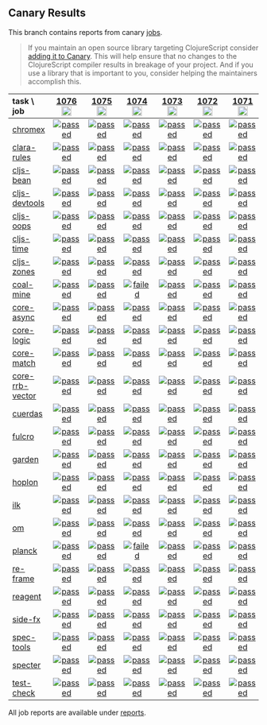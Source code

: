 ## Canary Results

This branch contains reports from canary [jobs](https://github.com/cljs-oss/canary/tree/jobs).

> If you maintain an open source library targeting ClojureScript consider [adding it to Canary](https://github.com/cljs-oss/canary/tree/master#how-to-participate). This will help ensure that no changes to the ClojureScript compiler results in breakage of your project. And if you use a library that is important to you, consider helping the maintainers accomplish this.

[//]: # (begin_overview_table)

| task \ job | <a href="reports/2019/08/24/job-001076-1.10.572-b38ded99" title="job #1076&#xA;&#xA;job&#xA;&#xA;requested by BinaryAge Bot (@babot) on 2019-08-24T06:00:10Z">1076<br/><img width=20 height=20 src="https://avatars0.githubusercontent.com/u/1476765?v=4&s=60"></a> | <a href="reports/2019/08/23/job-001075-1.10.572-b38ded99" title="job #1075&#xA;&#xA;job&#xA;&#xA;requested by BinaryAge Bot (@babot) on 2019-08-23T06:00:05Z">1075<br/><img width=20 height=20 src="https://avatars0.githubusercontent.com/u/1476765?v=4&s=60"></a> | <a href="reports/2019/08/22/job-001074-1.10.573-660535479" title="job #1074&#xA;&#xA;job -c mfikes -r CLJS-2875-3&#xA;&#xA;requested by Mike Fikes (@mfikes) on 2019-08-22T20:55:38Z">1074<br/><img width=20 height=20 src="https://avatars1.githubusercontent.com/u/1723464?v=4&s=60"></a> | <a href="reports/2019/08/22/job-001073-1.10.572-b38ded99" title="job #1073&#xA;&#xA;job&#xA;&#xA;requested by BinaryAge Bot (@babot) on 2019-08-22T06:00:08Z">1073<br/><img width=20 height=20 src="https://avatars0.githubusercontent.com/u/1476765?v=4&s=60"></a> | <a href="reports/2019/08/21/job-001072-1.10.572-b38ded99" title="job #1072&#xA;&#xA;job&#xA;&#xA;requested by BinaryAge Bot (@babot) on 2019-08-21T06:00:10Z">1072<br/><img width=20 height=20 src="https://avatars0.githubusercontent.com/u/1476765?v=4&s=60"></a> | <a href="reports/2019/08/20/job-001071-1.10.573-9a194eb8c" title="job #1071&#xA;&#xA;job -c mfikes -r CLJS-3102&#xA;&#xA;requested by Mike Fikes (@mfikes) on 2019-08-20T14:19:07Z">1071<br/><img width=20 height=20 src="https://avatars1.githubusercontent.com/u/1723464?v=4&s=60"></a> | <a href="reports/2019/08/20/job-001070-1.10.572-6b32d9e9f" title="job #1070&#xA;&#xA;job -c mfikes -r CLJS-3155&#xA;&#xA;requested by Mike Fikes (@mfikes) on 2019-08-20T12:35:28Z">1070<br/><img width=20 height=20 src="https://avatars1.githubusercontent.com/u/1723464?v=4&s=60"></a> | <a href="reports/2019/08/20/job-001069-1.10.546-53c62ee47" title="job #1069&#xA;&#xA;job -c mfikes -r CLJS-3115&#xA;&#xA;requested by Mike Fikes (@mfikes) on 2019-08-20T12:09:26Z">1069<br/><img width=20 height=20 src="https://avatars1.githubusercontent.com/u/1723464?v=4&s=60"></a> | <a href="reports/2019/08/20/job-001068-1.10.573-3fa7c4459" title="job #1068&#xA;&#xA;job -c mfikes -r CLJS-3150&#xA;&#xA;requested by Mike Fikes (@mfikes) on 2019-08-20T11:44:19Z">1068<br/><img width=20 height=20 src="https://avatars1.githubusercontent.com/u/1723464?v=4&s=60"></a> | <a href="reports/2019/08/20/job-001067-1.10.572-b38ded99" title="job #1067&#xA;&#xA;job&#xA;&#xA;requested by BinaryAge Bot (@babot) on 2019-08-20T06:00:10Z">1067<br/><img width=20 height=20 src="https://avatars0.githubusercontent.com/u/1476765?v=4&s=60"></a> |
| :--- | :---: | :---: | :---: | :---: | :---: | :---: | :---: | :---: | :---: | :---: |
| [chromex](https://github.com/binaryage/chromex) | <a href="reports/2019/08/24/job-001076-1.10.572-b38ded99#-chromex"><img title="passed" src="http://box.binaryage.com/s-passed.svg"><a> | <a href="reports/2019/08/23/job-001075-1.10.572-b38ded99#-chromex"><img title="passed" src="http://box.binaryage.com/s-passed.svg"><a> | <a href="reports/2019/08/22/job-001074-1.10.573-660535479#-chromex"><img title="passed" src="http://box.binaryage.com/s-passed.svg"><a> | <a href="reports/2019/08/22/job-001073-1.10.572-b38ded99#-chromex"><img title="passed" src="http://box.binaryage.com/s-passed.svg"><a> | <a href="reports/2019/08/21/job-001072-1.10.572-b38ded99#-chromex"><img title="passed" src="http://box.binaryage.com/s-passed.svg"><a> | <a href="reports/2019/08/20/job-001071-1.10.573-9a194eb8c#-chromex"><img title="passed" src="http://box.binaryage.com/s-passed.svg"><a> | <a href="reports/2019/08/20/job-001070-1.10.572-6b32d9e9f#-chromex"><img title="passed" src="http://box.binaryage.com/s-passed.svg"><a> | <a href="reports/2019/08/20/job-001069-1.10.546-53c62ee47#-chromex"><img title="passed" src="http://box.binaryage.com/s-passed.svg"><a> | <a href="reports/2019/08/20/job-001068-1.10.573-3fa7c4459#-chromex"><img title="passed" src="http://box.binaryage.com/s-passed.svg"><a> | <a href="reports/2019/08/20/job-001067-1.10.572-b38ded99#-chromex"><img title="passed" src="http://box.binaryage.com/s-passed.svg"><a> |
| [clara-rules](https://github.com/cerner/clara-rules) | <a href="reports/2019/08/24/job-001076-1.10.572-b38ded99#-clara-rules"><img title="passed" src="http://box.binaryage.com/s-passed.svg"><a> | <a href="reports/2019/08/23/job-001075-1.10.572-b38ded99#-clara-rules"><img title="passed" src="http://box.binaryage.com/s-passed.svg"><a> | <a href="reports/2019/08/22/job-001074-1.10.573-660535479#-clara-rules"><img title="passed" src="http://box.binaryage.com/s-passed.svg"><a> | <a href="reports/2019/08/22/job-001073-1.10.572-b38ded99#-clara-rules"><img title="passed" src="http://box.binaryage.com/s-passed.svg"><a> | <a href="reports/2019/08/21/job-001072-1.10.572-b38ded99#-clara-rules"><img title="passed" src="http://box.binaryage.com/s-passed.svg"><a> | <a href="reports/2019/08/20/job-001071-1.10.573-9a194eb8c#-clara-rules"><img title="passed" src="http://box.binaryage.com/s-passed.svg"><a> | <a href="reports/2019/08/20/job-001070-1.10.572-6b32d9e9f#-clara-rules"><img title="passed" src="http://box.binaryage.com/s-passed.svg"><a> | <a href="reports/2019/08/20/job-001069-1.10.546-53c62ee47#-clara-rules"><img title="passed" src="http://box.binaryage.com/s-passed.svg"><a> | <a href="reports/2019/08/20/job-001068-1.10.573-3fa7c4459#-clara-rules"><img title="passed" src="http://box.binaryage.com/s-passed.svg"><a> | <a href="reports/2019/08/20/job-001067-1.10.572-b38ded99#-clara-rules"><img title="passed" src="http://box.binaryage.com/s-passed.svg"><a> |
| [cljs-bean](https://github.com/mfikes/cljs-bean) | <a href="reports/2019/08/24/job-001076-1.10.572-b38ded99#-cljs-bean"><img title="passed" src="http://box.binaryage.com/s-passed.svg"><a> | <a href="reports/2019/08/23/job-001075-1.10.572-b38ded99#-cljs-bean"><img title="passed" src="http://box.binaryage.com/s-passed.svg"><a> | <a href="reports/2019/08/22/job-001074-1.10.573-660535479#-cljs-bean"><img title="passed" src="http://box.binaryage.com/s-passed.svg"><a> | <a href="reports/2019/08/22/job-001073-1.10.572-b38ded99#-cljs-bean"><img title="passed" src="http://box.binaryage.com/s-passed.svg"><a> | <a href="reports/2019/08/21/job-001072-1.10.572-b38ded99#-cljs-bean"><img title="passed" src="http://box.binaryage.com/s-passed.svg"><a> | <a href="reports/2019/08/20/job-001071-1.10.573-9a194eb8c#-cljs-bean"><img title="passed" src="http://box.binaryage.com/s-passed.svg"><a> | <a href="reports/2019/08/20/job-001070-1.10.572-6b32d9e9f#-cljs-bean"><img title="passed" src="http://box.binaryage.com/s-passed.svg"><a> | <a href="reports/2019/08/20/job-001069-1.10.546-53c62ee47#-cljs-bean"><img title="passed" src="http://box.binaryage.com/s-passed.svg"><a> | <a href="reports/2019/08/20/job-001068-1.10.573-3fa7c4459#-cljs-bean"><img title="passed" src="http://box.binaryage.com/s-passed.svg"><a> | <a href="reports/2019/08/20/job-001067-1.10.572-b38ded99#-cljs-bean"><img title="passed" src="http://box.binaryage.com/s-passed.svg"><a> |
| [cljs-devtools](https://github.com/binaryage/cljs-devtools) | <a href="reports/2019/08/24/job-001076-1.10.572-b38ded99#-cljs-devtools"><img title="passed" src="http://box.binaryage.com/s-passed.svg"><a> | <a href="reports/2019/08/23/job-001075-1.10.572-b38ded99#-cljs-devtools"><img title="passed" src="http://box.binaryage.com/s-passed.svg"><a> | <a href="reports/2019/08/22/job-001074-1.10.573-660535479#-cljs-devtools"><img title="passed" src="http://box.binaryage.com/s-passed.svg"><a> | <a href="reports/2019/08/22/job-001073-1.10.572-b38ded99#-cljs-devtools"><img title="passed" src="http://box.binaryage.com/s-passed.svg"><a> | <a href="reports/2019/08/21/job-001072-1.10.572-b38ded99#-cljs-devtools"><img title="passed" src="http://box.binaryage.com/s-passed.svg"><a> | <a href="reports/2019/08/20/job-001071-1.10.573-9a194eb8c#-cljs-devtools"><img title="passed" src="http://box.binaryage.com/s-passed.svg"><a> | <a href="reports/2019/08/20/job-001070-1.10.572-6b32d9e9f#-cljs-devtools"><img title="passed" src="http://box.binaryage.com/s-passed.svg"><a> | <a href="reports/2019/08/20/job-001069-1.10.546-53c62ee47#-cljs-devtools"><img title="passed" src="http://box.binaryage.com/s-passed.svg"><a> | <a href="reports/2019/08/20/job-001068-1.10.573-3fa7c4459#-cljs-devtools"><img title="passed" src="http://box.binaryage.com/s-passed.svg"><a> | <a href="reports/2019/08/20/job-001067-1.10.572-b38ded99#-cljs-devtools"><img title="passed" src="http://box.binaryage.com/s-passed.svg"><a> |
| [cljs-oops](https://github.com/binaryage/cljs-oops) | <a href="reports/2019/08/24/job-001076-1.10.572-b38ded99#-cljs-oops"><img title="passed" src="http://box.binaryage.com/s-passed.svg"><a> | <a href="reports/2019/08/23/job-001075-1.10.572-b38ded99#-cljs-oops"><img title="passed" src="http://box.binaryage.com/s-passed.svg"><a> | <a href="reports/2019/08/22/job-001074-1.10.573-660535479#-cljs-oops"><img title="passed" src="http://box.binaryage.com/s-passed.svg"><a> | <a href="reports/2019/08/22/job-001073-1.10.572-b38ded99#-cljs-oops"><img title="passed" src="http://box.binaryage.com/s-passed.svg"><a> | <a href="reports/2019/08/21/job-001072-1.10.572-b38ded99#-cljs-oops"><img title="passed" src="http://box.binaryage.com/s-passed.svg"><a> | <a href="reports/2019/08/20/job-001071-1.10.573-9a194eb8c#-cljs-oops"><img title="passed" src="http://box.binaryage.com/s-passed.svg"><a> | <a href="reports/2019/08/20/job-001070-1.10.572-6b32d9e9f#-cljs-oops"><img title="passed" src="http://box.binaryage.com/s-passed.svg"><a> | <a href="reports/2019/08/20/job-001069-1.10.546-53c62ee47#-cljs-oops"><img title="passed" src="http://box.binaryage.com/s-passed.svg"><a> | <a href="reports/2019/08/20/job-001068-1.10.573-3fa7c4459#-cljs-oops"><img title="passed" src="http://box.binaryage.com/s-passed.svg"><a> | <a href="reports/2019/08/20/job-001067-1.10.572-b38ded99#-cljs-oops"><img title="passed" src="http://box.binaryage.com/s-passed.svg"><a> |
| [cljs-time](https://github.com/andrewmcveigh/cljs-time) | <a href="reports/2019/08/24/job-001076-1.10.572-b38ded99#-cljs-time"><img title="passed" src="http://box.binaryage.com/s-passed.svg"><a> | <a href="reports/2019/08/23/job-001075-1.10.572-b38ded99#-cljs-time"><img title="passed" src="http://box.binaryage.com/s-passed.svg"><a> | <a href="reports/2019/08/22/job-001074-1.10.573-660535479#-cljs-time"><img title="passed" src="http://box.binaryage.com/s-passed.svg"><a> | <a href="reports/2019/08/22/job-001073-1.10.572-b38ded99#-cljs-time"><img title="passed" src="http://box.binaryage.com/s-passed.svg"><a> | <a href="reports/2019/08/21/job-001072-1.10.572-b38ded99#-cljs-time"><img title="passed" src="http://box.binaryage.com/s-passed.svg"><a> | <a href="reports/2019/08/20/job-001071-1.10.573-9a194eb8c#-cljs-time"><img title="passed" src="http://box.binaryage.com/s-passed.svg"><a> | <a href="reports/2019/08/20/job-001070-1.10.572-6b32d9e9f#-cljs-time"><img title="passed" src="http://box.binaryage.com/s-passed.svg"><a> | <a href="reports/2019/08/20/job-001069-1.10.546-53c62ee47#-cljs-time"><img title="passed" src="http://box.binaryage.com/s-passed.svg"><a> | <a href="reports/2019/08/20/job-001068-1.10.573-3fa7c4459#-cljs-time"><img title="passed" src="http://box.binaryage.com/s-passed.svg"><a> | <a href="reports/2019/08/20/job-001067-1.10.572-b38ded99#-cljs-time"><img title="passed" src="http://box.binaryage.com/s-passed.svg"><a> |
| [cljs-zones](https://github.com/binaryage/cljs-zones) | <a href="reports/2019/08/24/job-001076-1.10.572-b38ded99#-cljs-zones"><img title="passed" src="http://box.binaryage.com/s-passed.svg"><a> | <a href="reports/2019/08/23/job-001075-1.10.572-b38ded99#-cljs-zones"><img title="passed" src="http://box.binaryage.com/s-passed.svg"><a> | <a href="reports/2019/08/22/job-001074-1.10.573-660535479#-cljs-zones"><img title="passed" src="http://box.binaryage.com/s-passed.svg"><a> | <a href="reports/2019/08/22/job-001073-1.10.572-b38ded99#-cljs-zones"><img title="passed" src="http://box.binaryage.com/s-passed.svg"><a> | <a href="reports/2019/08/21/job-001072-1.10.572-b38ded99#-cljs-zones"><img title="passed" src="http://box.binaryage.com/s-passed.svg"><a> | <a href="reports/2019/08/20/job-001071-1.10.573-9a194eb8c#-cljs-zones"><img title="passed" src="http://box.binaryage.com/s-passed.svg"><a> | <a href="reports/2019/08/20/job-001070-1.10.572-6b32d9e9f#-cljs-zones"><img title="passed" src="http://box.binaryage.com/s-passed.svg"><a> | <a href="reports/2019/08/20/job-001069-1.10.546-53c62ee47#-cljs-zones"><img title="passed" src="http://box.binaryage.com/s-passed.svg"><a> | <a href="reports/2019/08/20/job-001068-1.10.573-3fa7c4459#-cljs-zones"><img title="passed" src="http://box.binaryage.com/s-passed.svg"><a> | <a href="reports/2019/08/20/job-001067-1.10.572-b38ded99#-cljs-zones"><img title="passed" src="http://box.binaryage.com/s-passed.svg"><a> |
| [coal-mine](https://github.com/mfikes/coal-mine) | <a href="reports/2019/08/24/job-001076-1.10.572-b38ded99#-coal-mine"><img title="passed" src="http://box.binaryage.com/s-passed.svg"><a> | <a href="reports/2019/08/23/job-001075-1.10.572-b38ded99#-coal-mine"><img title="passed" src="http://box.binaryage.com/s-passed.svg"><a> | <a href="reports/2019/08/22/job-001074-1.10.573-660535479#-coal-mine"><img title="failed" src="http://box.binaryage.com/s-failed.svg"><a> | <a href="reports/2019/08/22/job-001073-1.10.572-b38ded99#-coal-mine"><img title="passed" src="http://box.binaryage.com/s-passed.svg"><a> | <a href="reports/2019/08/21/job-001072-1.10.572-b38ded99#-coal-mine"><img title="passed" src="http://box.binaryage.com/s-passed.svg"><a> | <a href="reports/2019/08/20/job-001071-1.10.573-9a194eb8c#-coal-mine"><img title="passed" src="http://box.binaryage.com/s-passed.svg"><a> | <a href="reports/2019/08/20/job-001070-1.10.572-6b32d9e9f#-coal-mine"><img title="passed" src="http://box.binaryage.com/s-passed.svg"><a> | <a href="reports/2019/08/20/job-001069-1.10.546-53c62ee47#-coal-mine"><img title="passed" src="http://box.binaryage.com/s-passed.svg"><a> | <a href="reports/2019/08/20/job-001068-1.10.573-3fa7c4459#-coal-mine"><img title="passed" src="http://box.binaryage.com/s-passed.svg"><a> | <a href="reports/2019/08/20/job-001067-1.10.572-b38ded99#-coal-mine"><img title="passed" src="http://box.binaryage.com/s-passed.svg"><a> |
| [core-async](https://github.com/clojure/core.async) | <a href="reports/2019/08/24/job-001076-1.10.572-b38ded99#-core-async"><img title="passed" src="http://box.binaryage.com/s-passed.svg"><a> | <a href="reports/2019/08/23/job-001075-1.10.572-b38ded99#-core-async"><img title="passed" src="http://box.binaryage.com/s-passed.svg"><a> | <a href="reports/2019/08/22/job-001074-1.10.573-660535479#-core-async"><img title="passed" src="http://box.binaryage.com/s-passed.svg"><a> | <a href="reports/2019/08/22/job-001073-1.10.572-b38ded99#-core-async"><img title="passed" src="http://box.binaryage.com/s-passed.svg"><a> | <a href="reports/2019/08/21/job-001072-1.10.572-b38ded99#-core-async"><img title="passed" src="http://box.binaryage.com/s-passed.svg"><a> | <a href="reports/2019/08/20/job-001071-1.10.573-9a194eb8c#-core-async"><img title="passed" src="http://box.binaryage.com/s-passed.svg"><a> | <a href="reports/2019/08/20/job-001070-1.10.572-6b32d9e9f#-core-async"><img title="passed" src="http://box.binaryage.com/s-passed.svg"><a> | <a href="reports/2019/08/20/job-001069-1.10.546-53c62ee47#-core-async"><img title="passed" src="http://box.binaryage.com/s-passed.svg"><a> | <a href="reports/2019/08/20/job-001068-1.10.573-3fa7c4459#-core-async"><img title="passed" src="http://box.binaryage.com/s-passed.svg"><a> | <a href="reports/2019/08/20/job-001067-1.10.572-b38ded99#-core-async"><img title="passed" src="http://box.binaryage.com/s-passed.svg"><a> |
| [core-logic](https://github.com/clojure/core.logic) | <a href="reports/2019/08/24/job-001076-1.10.572-b38ded99#-core-logic"><img title="passed" src="http://box.binaryage.com/s-passed.svg"><a> | <a href="reports/2019/08/23/job-001075-1.10.572-b38ded99#-core-logic"><img title="passed" src="http://box.binaryage.com/s-passed.svg"><a> | <a href="reports/2019/08/22/job-001074-1.10.573-660535479#-core-logic"><img title="passed" src="http://box.binaryage.com/s-passed.svg"><a> | <a href="reports/2019/08/22/job-001073-1.10.572-b38ded99#-core-logic"><img title="passed" src="http://box.binaryage.com/s-passed.svg"><a> | <a href="reports/2019/08/21/job-001072-1.10.572-b38ded99#-core-logic"><img title="passed" src="http://box.binaryage.com/s-passed.svg"><a> | <a href="reports/2019/08/20/job-001071-1.10.573-9a194eb8c#-core-logic"><img title="passed" src="http://box.binaryage.com/s-passed.svg"><a> | <a href="reports/2019/08/20/job-001070-1.10.572-6b32d9e9f#-core-logic"><img title="passed" src="http://box.binaryage.com/s-passed.svg"><a> | <a href="reports/2019/08/20/job-001069-1.10.546-53c62ee47#-core-logic"><img title="passed" src="http://box.binaryage.com/s-passed.svg"><a> | <a href="reports/2019/08/20/job-001068-1.10.573-3fa7c4459#-core-logic"><img title="passed" src="http://box.binaryage.com/s-passed.svg"><a> | <a href="reports/2019/08/20/job-001067-1.10.572-b38ded99#-core-logic"><img title="passed" src="http://box.binaryage.com/s-passed.svg"><a> |
| [core-match](https://github.com/clojure/core.match) | <a href="reports/2019/08/24/job-001076-1.10.572-b38ded99#-core-match"><img title="passed" src="http://box.binaryage.com/s-passed.svg"><a> | <a href="reports/2019/08/23/job-001075-1.10.572-b38ded99#-core-match"><img title="passed" src="http://box.binaryage.com/s-passed.svg"><a> | <a href="reports/2019/08/22/job-001074-1.10.573-660535479#-core-match"><img title="passed" src="http://box.binaryage.com/s-passed.svg"><a> | <a href="reports/2019/08/22/job-001073-1.10.572-b38ded99#-core-match"><img title="passed" src="http://box.binaryage.com/s-passed.svg"><a> | <a href="reports/2019/08/21/job-001072-1.10.572-b38ded99#-core-match"><img title="passed" src="http://box.binaryage.com/s-passed.svg"><a> | <a href="reports/2019/08/20/job-001071-1.10.573-9a194eb8c#-core-match"><img title="passed" src="http://box.binaryage.com/s-passed.svg"><a> | <a href="reports/2019/08/20/job-001070-1.10.572-6b32d9e9f#-core-match"><img title="passed" src="http://box.binaryage.com/s-passed.svg"><a> | <a href="reports/2019/08/20/job-001069-1.10.546-53c62ee47#-core-match"><img title="passed" src="http://box.binaryage.com/s-passed.svg"><a> | <a href="reports/2019/08/20/job-001068-1.10.573-3fa7c4459#-core-match"><img title="passed" src="http://box.binaryage.com/s-passed.svg"><a> | <a href="reports/2019/08/20/job-001067-1.10.572-b38ded99#-core-match"><img title="passed" src="http://box.binaryage.com/s-passed.svg"><a> |
| [core-rrb-vector](https://github.com/clojure/core.rrb-vector) | <a href="reports/2019/08/24/job-001076-1.10.572-b38ded99#-core-rrb-vector"><img title="passed" src="http://box.binaryage.com/s-passed.svg"><a> | <a href="reports/2019/08/23/job-001075-1.10.572-b38ded99#-core-rrb-vector"><img title="passed" src="http://box.binaryage.com/s-passed.svg"><a> | <a href="reports/2019/08/22/job-001074-1.10.573-660535479#-core-rrb-vector"><img title="passed" src="http://box.binaryage.com/s-passed.svg"><a> | <a href="reports/2019/08/22/job-001073-1.10.572-b38ded99#-core-rrb-vector"><img title="passed" src="http://box.binaryage.com/s-passed.svg"><a> | <a href="reports/2019/08/21/job-001072-1.10.572-b38ded99#-core-rrb-vector"><img title="passed" src="http://box.binaryage.com/s-passed.svg"><a> | <a href="reports/2019/08/20/job-001071-1.10.573-9a194eb8c#-core-rrb-vector"><img title="passed" src="http://box.binaryage.com/s-passed.svg"><a> | <a href="reports/2019/08/20/job-001070-1.10.572-6b32d9e9f#-core-rrb-vector"><img title="passed" src="http://box.binaryage.com/s-passed.svg"><a> | <a href="reports/2019/08/20/job-001069-1.10.546-53c62ee47#-core-rrb-vector"><img title="passed" src="http://box.binaryage.com/s-passed.svg"><a> | <a href="reports/2019/08/20/job-001068-1.10.573-3fa7c4459#-core-rrb-vector"><img title="passed" src="http://box.binaryage.com/s-passed.svg"><a> | <a href="reports/2019/08/20/job-001067-1.10.572-b38ded99#-core-rrb-vector"><img title="passed" src="http://box.binaryage.com/s-passed.svg"><a> |
| [cuerdas](https://github.com/funcool/cuerdas) | <a href="reports/2019/08/24/job-001076-1.10.572-b38ded99#-cuerdas"><img title="passed" src="http://box.binaryage.com/s-passed.svg"><a> | <a href="reports/2019/08/23/job-001075-1.10.572-b38ded99#-cuerdas"><img title="passed" src="http://box.binaryage.com/s-passed.svg"><a> | <a href="reports/2019/08/22/job-001074-1.10.573-660535479#-cuerdas"><img title="passed" src="http://box.binaryage.com/s-passed.svg"><a> | <a href="reports/2019/08/22/job-001073-1.10.572-b38ded99#-cuerdas"><img title="passed" src="http://box.binaryage.com/s-passed.svg"><a> | <a href="reports/2019/08/21/job-001072-1.10.572-b38ded99#-cuerdas"><img title="passed" src="http://box.binaryage.com/s-passed.svg"><a> | <a href="reports/2019/08/20/job-001071-1.10.573-9a194eb8c#-cuerdas"><img title="passed" src="http://box.binaryage.com/s-passed.svg"><a> | <a href="reports/2019/08/20/job-001070-1.10.572-6b32d9e9f#-cuerdas"><img title="passed" src="http://box.binaryage.com/s-passed.svg"><a> | <a href="reports/2019/08/20/job-001069-1.10.546-53c62ee47#-cuerdas"><img title="passed" src="http://box.binaryage.com/s-passed.svg"><a> | <a href="reports/2019/08/20/job-001068-1.10.573-3fa7c4459#-cuerdas"><img title="passed" src="http://box.binaryage.com/s-passed.svg"><a> | <a href="reports/2019/08/20/job-001067-1.10.572-b38ded99#-cuerdas"><img title="passed" src="http://box.binaryage.com/s-passed.svg"><a> |
| [fulcro](https://github.com/fulcrologic/fulcro) | <a href="reports/2019/08/24/job-001076-1.10.572-b38ded99#-fulcro"><img title="passed" src="http://box.binaryage.com/s-passed.svg"><a> | <a href="reports/2019/08/23/job-001075-1.10.572-b38ded99#-fulcro"><img title="passed" src="http://box.binaryage.com/s-passed.svg"><a> | <a href="reports/2019/08/22/job-001074-1.10.573-660535479#-fulcro"><img title="passed" src="http://box.binaryage.com/s-passed.svg"><a> | <a href="reports/2019/08/22/job-001073-1.10.572-b38ded99#-fulcro"><img title="passed" src="http://box.binaryage.com/s-passed.svg"><a> | <a href="reports/2019/08/21/job-001072-1.10.572-b38ded99#-fulcro"><img title="passed" src="http://box.binaryage.com/s-passed.svg"><a> | <a href="reports/2019/08/20/job-001071-1.10.573-9a194eb8c#-fulcro"><img title="passed" src="http://box.binaryage.com/s-passed.svg"><a> | <a href="reports/2019/08/20/job-001070-1.10.572-6b32d9e9f#-fulcro"><img title="passed" src="http://box.binaryage.com/s-passed.svg"><a> | <a href="reports/2019/08/20/job-001069-1.10.546-53c62ee47#-fulcro"><img title="passed" src="http://box.binaryage.com/s-passed.svg"><a> | <a href="reports/2019/08/20/job-001068-1.10.573-3fa7c4459#-fulcro"><img title="passed" src="http://box.binaryage.com/s-passed.svg"><a> | <a href="reports/2019/08/20/job-001067-1.10.572-b38ded99#-fulcro"><img title="passed" src="http://box.binaryage.com/s-passed.svg"><a> |
| [garden](https://github.com/noprompt/garden) | <a href="reports/2019/08/24/job-001076-1.10.572-b38ded99#-garden"><img title="passed" src="http://box.binaryage.com/s-passed.svg"><a> | <a href="reports/2019/08/23/job-001075-1.10.572-b38ded99#-garden"><img title="passed" src="http://box.binaryage.com/s-passed.svg"><a> | <a href="reports/2019/08/22/job-001074-1.10.573-660535479#-garden"><img title="passed" src="http://box.binaryage.com/s-passed.svg"><a> | <a href="reports/2019/08/22/job-001073-1.10.572-b38ded99#-garden"><img title="passed" src="http://box.binaryage.com/s-passed.svg"><a> | <a href="reports/2019/08/21/job-001072-1.10.572-b38ded99#-garden"><img title="passed" src="http://box.binaryage.com/s-passed.svg"><a> | <a href="reports/2019/08/20/job-001071-1.10.573-9a194eb8c#-garden"><img title="passed" src="http://box.binaryage.com/s-passed.svg"><a> | <a href="reports/2019/08/20/job-001070-1.10.572-6b32d9e9f#-garden"><img title="passed" src="http://box.binaryage.com/s-passed.svg"><a> | <a href="reports/2019/08/20/job-001069-1.10.546-53c62ee47#-garden"><img title="passed" src="http://box.binaryage.com/s-passed.svg"><a> | <a href="reports/2019/08/20/job-001068-1.10.573-3fa7c4459#-garden"><img title="passed" src="http://box.binaryage.com/s-passed.svg"><a> | <a href="reports/2019/08/20/job-001067-1.10.572-b38ded99#-garden"><img title="passed" src="http://box.binaryage.com/s-passed.svg"><a> |
| [hoplon](https://github.com/hoplon/hoplon) | <a href="reports/2019/08/24/job-001076-1.10.572-b38ded99#-hoplon"><img title="passed" src="http://box.binaryage.com/s-passed.svg"><a> | <a href="reports/2019/08/23/job-001075-1.10.572-b38ded99#-hoplon"><img title="passed" src="http://box.binaryage.com/s-passed.svg"><a> | <a href="reports/2019/08/22/job-001074-1.10.573-660535479#-hoplon"><img title="passed" src="http://box.binaryage.com/s-passed.svg"><a> | <a href="reports/2019/08/22/job-001073-1.10.572-b38ded99#-hoplon"><img title="passed" src="http://box.binaryage.com/s-passed.svg"><a> | <a href="reports/2019/08/21/job-001072-1.10.572-b38ded99#-hoplon"><img title="passed" src="http://box.binaryage.com/s-passed.svg"><a> | <a href="reports/2019/08/20/job-001071-1.10.573-9a194eb8c#-hoplon"><img title="passed" src="http://box.binaryage.com/s-passed.svg"><a> | <a href="reports/2019/08/20/job-001070-1.10.572-6b32d9e9f#-hoplon"><img title="failed" src="http://box.binaryage.com/s-failed.svg"><a> | <a href="reports/2019/08/20/job-001069-1.10.546-53c62ee47#-hoplon"><img title="passed" src="http://box.binaryage.com/s-passed.svg"><a> | <a href="reports/2019/08/20/job-001068-1.10.573-3fa7c4459#-hoplon"><img title="passed" src="http://box.binaryage.com/s-passed.svg"><a> | <a href="reports/2019/08/20/job-001067-1.10.572-b38ded99#-hoplon"><img title="passed" src="http://box.binaryage.com/s-passed.svg"><a> |
| [ilk](https://github.com/mfikes/ilk) | <a href="reports/2019/08/24/job-001076-1.10.572-b38ded99#-ilk"><img title="passed" src="http://box.binaryage.com/s-passed.svg"><a> | <a href="reports/2019/08/23/job-001075-1.10.572-b38ded99#-ilk"><img title="passed" src="http://box.binaryage.com/s-passed.svg"><a> | <a href="reports/2019/08/22/job-001074-1.10.573-660535479#-ilk"><img title="passed" src="http://box.binaryage.com/s-passed.svg"><a> | <a href="reports/2019/08/22/job-001073-1.10.572-b38ded99#-ilk"><img title="passed" src="http://box.binaryage.com/s-passed.svg"><a> | <a href="reports/2019/08/21/job-001072-1.10.572-b38ded99#-ilk"><img title="passed" src="http://box.binaryage.com/s-passed.svg"><a> | <a href="reports/2019/08/20/job-001071-1.10.573-9a194eb8c#-ilk"><img title="passed" src="http://box.binaryage.com/s-passed.svg"><a> | <a href="reports/2019/08/20/job-001070-1.10.572-6b32d9e9f#-ilk"><img title="passed" src="http://box.binaryage.com/s-passed.svg"><a> | <a href="reports/2019/08/20/job-001069-1.10.546-53c62ee47#-ilk"><img title="passed" src="http://box.binaryage.com/s-passed.svg"><a> | <a href="reports/2019/08/20/job-001068-1.10.573-3fa7c4459#-ilk"><img title="passed" src="http://box.binaryage.com/s-passed.svg"><a> | <a href="reports/2019/08/20/job-001067-1.10.572-b38ded99#-ilk"><img title="passed" src="http://box.binaryage.com/s-passed.svg"><a> |
| [om](https://github.com/omcljs/om) | <a href="reports/2019/08/24/job-001076-1.10.572-b38ded99#-om"><img title="passed" src="http://box.binaryage.com/s-passed.svg"><a> | <a href="reports/2019/08/23/job-001075-1.10.572-b38ded99#-om"><img title="passed" src="http://box.binaryage.com/s-passed.svg"><a> | <a href="reports/2019/08/22/job-001074-1.10.573-660535479#-om"><img title="passed" src="http://box.binaryage.com/s-passed.svg"><a> | <a href="reports/2019/08/22/job-001073-1.10.572-b38ded99#-om"><img title="passed" src="http://box.binaryage.com/s-passed.svg"><a> | <a href="reports/2019/08/21/job-001072-1.10.572-b38ded99#-om"><img title="passed" src="http://box.binaryage.com/s-passed.svg"><a> | <a href="reports/2019/08/20/job-001071-1.10.573-9a194eb8c#-om"><img title="passed" src="http://box.binaryage.com/s-passed.svg"><a> | <a href="reports/2019/08/20/job-001070-1.10.572-6b32d9e9f#-om"><img title="passed" src="http://box.binaryage.com/s-passed.svg"><a> | <a href="reports/2019/08/20/job-001069-1.10.546-53c62ee47#-om"><img title="passed" src="http://box.binaryage.com/s-passed.svg"><a> | <a href="reports/2019/08/20/job-001068-1.10.573-3fa7c4459#-om"><img title="passed" src="http://box.binaryage.com/s-passed.svg"><a> | <a href="reports/2019/08/20/job-001067-1.10.572-b38ded99#-om"><img title="passed" src="http://box.binaryage.com/s-passed.svg"><a> |
| [planck](https://github.com/planck-repl/planck) | <a href="reports/2019/08/24/job-001076-1.10.572-b38ded99#-planck"><img title="passed" src="http://box.binaryage.com/s-passed.svg"><a> | <a href="reports/2019/08/23/job-001075-1.10.572-b38ded99#-planck"><img title="passed" src="http://box.binaryage.com/s-passed.svg"><a> | <a href="reports/2019/08/22/job-001074-1.10.573-660535479#-planck"><img title="failed" src="http://box.binaryage.com/s-failed.svg"><a> | <a href="reports/2019/08/22/job-001073-1.10.572-b38ded99#-planck"><img title="passed" src="http://box.binaryage.com/s-passed.svg"><a> | <a href="reports/2019/08/21/job-001072-1.10.572-b38ded99#-planck"><img title="passed" src="http://box.binaryage.com/s-passed.svg"><a> | <a href="reports/2019/08/20/job-001071-1.10.573-9a194eb8c#-planck"><img title="passed" src="http://box.binaryage.com/s-passed.svg"><a> | <a href="reports/2019/08/20/job-001070-1.10.572-6b32d9e9f#-planck"><img title="passed" src="http://box.binaryage.com/s-passed.svg"><a> | <a href="reports/2019/08/20/job-001069-1.10.546-53c62ee47#-planck"><img title="passed" src="http://box.binaryage.com/s-passed.svg"><a> | <a href="reports/2019/08/20/job-001068-1.10.573-3fa7c4459#-planck"><img title="passed" src="http://box.binaryage.com/s-passed.svg"><a> | <a href="reports/2019/08/20/job-001067-1.10.572-b38ded99#-planck"><img title="passed" src="http://box.binaryage.com/s-passed.svg"><a> |
| [re-frame](https://github.com/Day8/re-frame) | <a href="reports/2019/08/24/job-001076-1.10.572-b38ded99#-re-frame"><img title="passed" src="http://box.binaryage.com/s-passed.svg"><a> | <a href="reports/2019/08/23/job-001075-1.10.572-b38ded99#-re-frame"><img title="passed" src="http://box.binaryage.com/s-passed.svg"><a> | <a href="reports/2019/08/22/job-001074-1.10.573-660535479#-re-frame"><img title="passed" src="http://box.binaryage.com/s-passed.svg"><a> | <a href="reports/2019/08/22/job-001073-1.10.572-b38ded99#-re-frame"><img title="passed" src="http://box.binaryage.com/s-passed.svg"><a> | <a href="reports/2019/08/21/job-001072-1.10.572-b38ded99#-re-frame"><img title="passed" src="http://box.binaryage.com/s-passed.svg"><a> | <a href="reports/2019/08/20/job-001071-1.10.573-9a194eb8c#-re-frame"><img title="passed" src="http://box.binaryage.com/s-passed.svg"><a> | <a href="reports/2019/08/20/job-001070-1.10.572-6b32d9e9f#-re-frame"><img title="passed" src="http://box.binaryage.com/s-passed.svg"><a> | <a href="reports/2019/08/20/job-001069-1.10.546-53c62ee47#-re-frame"><img title="passed" src="http://box.binaryage.com/s-passed.svg"><a> | <a href="reports/2019/08/20/job-001068-1.10.573-3fa7c4459#-re-frame"><img title="passed" src="http://box.binaryage.com/s-passed.svg"><a> | <a href="reports/2019/08/20/job-001067-1.10.572-b38ded99#-re-frame"><img title="passed" src="http://box.binaryage.com/s-passed.svg"><a> |
| [reagent](https://github.com/reagent-project/reagent) | <a href="reports/2019/08/24/job-001076-1.10.572-b38ded99#-reagent"><img title="passed" src="http://box.binaryage.com/s-passed.svg"><a> | <a href="reports/2019/08/23/job-001075-1.10.572-b38ded99#-reagent"><img title="passed" src="http://box.binaryage.com/s-passed.svg"><a> | <a href="reports/2019/08/22/job-001074-1.10.573-660535479#-reagent"><img title="passed" src="http://box.binaryage.com/s-passed.svg"><a> | <a href="reports/2019/08/22/job-001073-1.10.572-b38ded99#-reagent"><img title="passed" src="http://box.binaryage.com/s-passed.svg"><a> | <a href="reports/2019/08/21/job-001072-1.10.572-b38ded99#-reagent"><img title="passed" src="http://box.binaryage.com/s-passed.svg"><a> | <a href="reports/2019/08/20/job-001071-1.10.573-9a194eb8c#-reagent"><img title="passed" src="http://box.binaryage.com/s-passed.svg"><a> | <a href="reports/2019/08/20/job-001070-1.10.572-6b32d9e9f#-reagent"><img title="passed" src="http://box.binaryage.com/s-passed.svg"><a> | <a href="reports/2019/08/20/job-001069-1.10.546-53c62ee47#-reagent"><img title="passed" src="http://box.binaryage.com/s-passed.svg"><a> | <a href="reports/2019/08/20/job-001068-1.10.573-3fa7c4459#-reagent"><img title="passed" src="http://box.binaryage.com/s-passed.svg"><a> | <a href="reports/2019/08/20/job-001067-1.10.572-b38ded99#-reagent"><img title="passed" src="http://box.binaryage.com/s-passed.svg"><a> |
| [side-fx](https://github.com/cljsrn/side-fx) | <a href="reports/2019/08/24/job-001076-1.10.572-b38ded99#-side-fx"><img title="passed" src="http://box.binaryage.com/s-passed.svg"><a> | <a href="reports/2019/08/23/job-001075-1.10.572-b38ded99#-side-fx"><img title="passed" src="http://box.binaryage.com/s-passed.svg"><a> | <a href="reports/2019/08/22/job-001074-1.10.573-660535479#-side-fx"><img title="passed" src="http://box.binaryage.com/s-passed.svg"><a> | <a href="reports/2019/08/22/job-001073-1.10.572-b38ded99#-side-fx"><img title="passed" src="http://box.binaryage.com/s-passed.svg"><a> | <a href="reports/2019/08/21/job-001072-1.10.572-b38ded99#-side-fx"><img title="passed" src="http://box.binaryage.com/s-passed.svg"><a> | <a href="reports/2019/08/20/job-001071-1.10.573-9a194eb8c#-side-fx"><img title="passed" src="http://box.binaryage.com/s-passed.svg"><a> | <a href="reports/2019/08/20/job-001070-1.10.572-6b32d9e9f#-side-fx"><img title="passed" src="http://box.binaryage.com/s-passed.svg"><a> | <a href="reports/2019/08/20/job-001069-1.10.546-53c62ee47#-side-fx"><img title="passed" src="http://box.binaryage.com/s-passed.svg"><a> | <a href="reports/2019/08/20/job-001068-1.10.573-3fa7c4459#-side-fx"><img title="passed" src="http://box.binaryage.com/s-passed.svg"><a> | <a href="reports/2019/08/20/job-001067-1.10.572-b38ded99#-side-fx"><img title="passed" src="http://box.binaryage.com/s-passed.svg"><a> |
| [spec-tools](https://github.com/metosin/spec-tools) | <a href="reports/2019/08/24/job-001076-1.10.572-b38ded99#-spec-tools"><img title="passed" src="http://box.binaryage.com/s-passed.svg"><a> | <a href="reports/2019/08/23/job-001075-1.10.572-b38ded99#-spec-tools"><img title="passed" src="http://box.binaryage.com/s-passed.svg"><a> | <a href="reports/2019/08/22/job-001074-1.10.573-660535479#-spec-tools"><img title="passed" src="http://box.binaryage.com/s-passed.svg"><a> | <a href="reports/2019/08/22/job-001073-1.10.572-b38ded99#-spec-tools"><img title="passed" src="http://box.binaryage.com/s-passed.svg"><a> | <a href="reports/2019/08/21/job-001072-1.10.572-b38ded99#-spec-tools"><img title="passed" src="http://box.binaryage.com/s-passed.svg"><a> | <a href="reports/2019/08/20/job-001071-1.10.573-9a194eb8c#-spec-tools"><img title="passed" src="http://box.binaryage.com/s-passed.svg"><a> | <a href="reports/2019/08/20/job-001070-1.10.572-6b32d9e9f#-spec-tools"><img title="passed" src="http://box.binaryage.com/s-passed.svg"><a> | <a href="reports/2019/08/20/job-001069-1.10.546-53c62ee47#-spec-tools"><img title="passed" src="http://box.binaryage.com/s-passed.svg"><a> | <a href="reports/2019/08/20/job-001068-1.10.573-3fa7c4459#-spec-tools"><img title="passed" src="http://box.binaryage.com/s-passed.svg"><a> | <a href="reports/2019/08/20/job-001067-1.10.572-b38ded99#-spec-tools"><img title="passed" src="http://box.binaryage.com/s-passed.svg"><a> |
| [specter](https://github.com/nathanmarz/specter) | <a href="reports/2019/08/24/job-001076-1.10.572-b38ded99#-specter"><img title="passed" src="http://box.binaryage.com/s-passed.svg"><a> | <a href="reports/2019/08/23/job-001075-1.10.572-b38ded99#-specter"><img title="passed" src="http://box.binaryage.com/s-passed.svg"><a> | <a href="reports/2019/08/22/job-001074-1.10.573-660535479#-specter"><img title="passed" src="http://box.binaryage.com/s-passed.svg"><a> | <a href="reports/2019/08/22/job-001073-1.10.572-b38ded99#-specter"><img title="passed" src="http://box.binaryage.com/s-passed.svg"><a> | <a href="reports/2019/08/21/job-001072-1.10.572-b38ded99#-specter"><img title="passed" src="http://box.binaryage.com/s-passed.svg"><a> | <a href="reports/2019/08/20/job-001071-1.10.573-9a194eb8c#-specter"><img title="passed" src="http://box.binaryage.com/s-passed.svg"><a> | <a href="reports/2019/08/20/job-001070-1.10.572-6b32d9e9f#-specter"><img title="passed" src="http://box.binaryage.com/s-passed.svg"><a> | <a href="reports/2019/08/20/job-001069-1.10.546-53c62ee47#-specter"><img title="passed" src="http://box.binaryage.com/s-passed.svg"><a> | <a href="reports/2019/08/20/job-001068-1.10.573-3fa7c4459#-specter"><img title="passed" src="http://box.binaryage.com/s-passed.svg"><a> | <a href="reports/2019/08/20/job-001067-1.10.572-b38ded99#-specter"><img title="passed" src="http://box.binaryage.com/s-passed.svg"><a> |
| [test-check](https://github.com/clojure/test.check) | <a href="reports/2019/08/24/job-001076-1.10.572-b38ded99#-test-check"><img title="passed" src="http://box.binaryage.com/s-passed.svg"><a> | <a href="reports/2019/08/23/job-001075-1.10.572-b38ded99#-test-check"><img title="passed" src="http://box.binaryage.com/s-passed.svg"><a> | <a href="reports/2019/08/22/job-001074-1.10.573-660535479#-test-check"><img title="passed" src="http://box.binaryage.com/s-passed.svg"><a> | <a href="reports/2019/08/22/job-001073-1.10.572-b38ded99#-test-check"><img title="passed" src="http://box.binaryage.com/s-passed.svg"><a> | <a href="reports/2019/08/21/job-001072-1.10.572-b38ded99#-test-check"><img title="passed" src="http://box.binaryage.com/s-passed.svg"><a> | <a href="reports/2019/08/20/job-001071-1.10.573-9a194eb8c#-test-check"><img title="passed" src="http://box.binaryage.com/s-passed.svg"><a> | <a href="reports/2019/08/20/job-001070-1.10.572-6b32d9e9f#-test-check"><img title="passed" src="http://box.binaryage.com/s-passed.svg"><a> | <a href="reports/2019/08/20/job-001069-1.10.546-53c62ee47#-test-check"><img title="passed" src="http://box.binaryage.com/s-passed.svg"><a> | <a href="reports/2019/08/20/job-001068-1.10.573-3fa7c4459#-test-check"><img title="passed" src="http://box.binaryage.com/s-passed.svg"><a> | <a href="reports/2019/08/20/job-001067-1.10.572-b38ded99#-test-check"><img title="passed" src="http://box.binaryage.com/s-passed.svg"><a> |

[//]: # (end_overview_table)

All job reports are available under [reports](reports).
